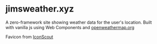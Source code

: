 # jimsweather.xyz

A zero-framework site showing weather data for the user's location. Built with vanilla js using Web Components and [openweathermap.org](https://openweathermap.org/)

Favicon from [IconScout](https://iconscout.com/)
